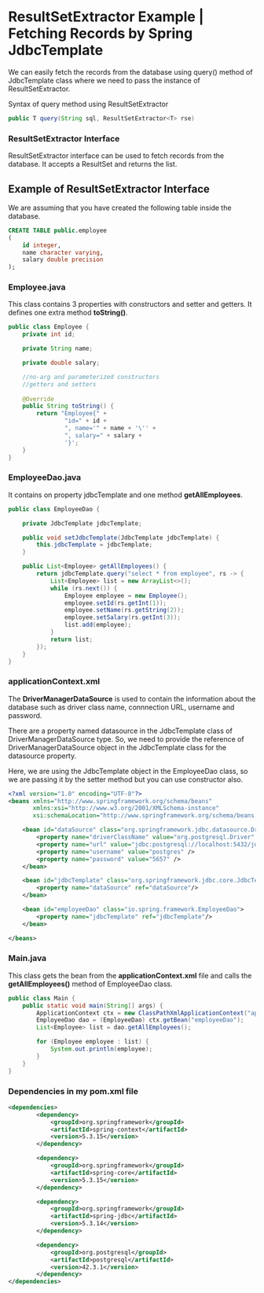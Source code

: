 # ResultSetExtractor Example | Fetching Records by Spring JdbcTemplate

We can easily fetch the records from the database using query() method of JdbcTemplate class where we need to pass the instance of ResultSetExtractor.

Syntax of query method using ResultSetExtractor

```java
public T query(String sql, ResultSetExtractor<T> rse)  
```

### ResultSetExtractor Interface
ResultSetExtractor interface can be used to fetch records from the database. It accepts a ResultSet and returns the list.

## Example of ResultSetExtractor Interface
We are assuming that you have created the following table inside the database.

```sql
CREATE TABLE public.employee
(
    id integer,
    name character varying,
    salary double precision
);
```

### Employee.java
This class contains 3 properties with constructors and setter and getters. It defines one extra method **toString()**.

```java
public class Employee {
    private int id;

    private String name;

    private double salary;

    //no-arg and parameterized constructors  
    //getters and setters  
    
    @Override
    public String toString() {
        return "Employee{" +
                "id=" + id +
                ", name='" + name + '\'' +
                ", salary=" + salary +
                '}';
    }
}

```

### EmployeeDao.java
It contains on property jdbcTemplate and one method **getAllEmployees**.

```java
public class EmployeeDao {

    private JdbcTemplate jdbcTemplate;

    public void setJdbcTemplate(JdbcTemplate jdbcTemplate) {
        this.jdbcTemplate = jdbcTemplate;
    }

    public List<Employee> getAllEmployees() {
        return jdbcTemplate.query("select * from employee", rs -> {
            List<Employee> list = new ArrayList<>();
            while (rs.next()) {
                Employee employee = new Employee();
                employee.setId(rs.getInt(1));
                employee.setName(rs.getString(2));
                employee.setSalary(rs.getInt(3));
                list.add(employee);
            }
            return list;
        });
    }
}
```

### applicationContext.xml
The **DriverManagerDataSource** is used to contain the information about the database such as driver class name, connnection URL, username and password.

There are a property named datasource in the JdbcTemplate class of DriverManagerDataSource type. So, we need to provide the reference of DriverManagerDataSource object in the JdbcTemplate class for the datasource property.

Here, we are using the JdbcTemplate object in the EmployeeDao class, so we are passing it by the setter method but you can use constructor also.

```applicationContext.xml
<?xml version="1.0" encoding="UTF-8"?>
<beans xmlns="http://www.springframework.org/schema/beans"
       xmlns:xsi="http://www.w3.org/2001/XMLSchema-instance"
       xsi:schemaLocation="http://www.springframework.org/schema/beans http://www.springframework.org/schema/beans/spring-beans.xsd">

    <bean id="dataSource" class="org.springframework.jdbc.datasource.DriverManagerDataSource">
        <property name="driverClassName" value="org.postgresql.Driver" />
        <property name="url" value="jdbc:postgresql://localhost:5432/jdbc_template_example" />
        <property name="username" value="postgres" />
        <property name="password" value="5657" />
    </bean>

    <bean id="jdbcTemplate" class="org.springframework.jdbc.core.JdbcTemplate">
        <property name="dataSource" ref="dataSource"/>
    </bean>

    <bean id="employeeDao" class="io.spring.framework.EmployeeDao">
        <property name="jdbcTemplate" ref="jdbcTemplate"/>
    </bean>

</beans>
```

### Main.java
This class gets the bean from the **applicationContext.xml** file and calls the **getAllEmployees()** method of EmployeeDao class.

```java
public class Main {
    public static void main(String[] args) {
        ApplicationContext ctx = new ClassPathXmlApplicationContext("applicationContext.xml");
        EmployeeDao dao = (EmployeeDao) ctx.getBean("employeeDao");
        List<Employee> list = dao.getAllEmployees();

        for (Employee employee : list) {
            System.out.println(employee);
        }
    }
}
```

### Dependencies in my pom.xml file

```xml
<dependencies>
        <dependency>
            <groupId>org.springframework</groupId>
            <artifactId>spring-context</artifactId>
            <version>5.3.15</version>
        </dependency>

        <dependency>
            <groupId>org.springframework</groupId>
            <artifactId>spring-core</artifactId>
            <version>5.3.15</version>
        </dependency>

        <dependency>
            <groupId>org.springframework</groupId>
            <artifactId>spring-jdbc</artifactId>
            <version>5.3.14</version>
        </dependency>

        <dependency>
            <groupId>org.postgresql</groupId>
            <artifactId>postgresql</artifactId>
            <version>42.3.1</version>
        </dependency>
</dependencies>
```
